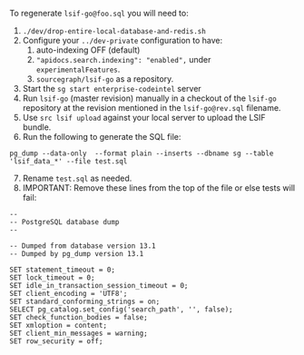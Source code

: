 To regenerate `lsif-go@foo.sql` you will need to:

1. `./dev/drop-entire-local-database-and-redis.sh`
2. Configure your `../dev-private` configuration to have:
   1. auto-indexing OFF (default)
   2. `"apidocs.search.indexing": "enabled",` under `experimentalFeatures`.
   3. `sourcegraph/lsif-go` as a repository.
3. Start the `sg start enterprise-codeintel` server
4. Run `lsif-go` (master revision) manually in a checkout of the `lsif-go` repository at the revision mentioned in the `lsif-go@rev.sql` filename.
5. Use `src lsif upload` against your local server to upload the LSIF bundle.
6. Run the following to generate the SQL file:

```
pg_dump --data-only  --format plain --inserts --dbname sg --table 'lsif_data_*' --file test.sql
```

7. Rename `test.sql` as needed.
8. IMPORTANT: Remove these lines from the top of the file or else tests will fail:

```
--
-- PostgreSQL database dump
--

-- Dumped from database version 13.1
-- Dumped by pg_dump version 13.1

SET statement_timeout = 0;
SET lock_timeout = 0;
SET idle_in_transaction_session_timeout = 0;
SET client_encoding = 'UTF8';
SET standard_conforming_strings = on;
SELECT pg_catalog.set_config('search_path', '', false);
SET check_function_bodies = false;
SET xmloption = content;
SET client_min_messages = warning;
SET row_security = off;
```
